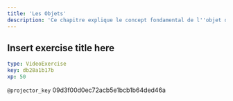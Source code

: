 ```yaml
---
title: 'Les Objets'
description: 'Ce chapitre explique le concept fondamental de l''objet dans R'
---
```


## Insert exercise title here

```yaml
type: VideoExercise
key: db28a1b17b
xp: 50
```

`@projector_key`
09d3f00d0ec72acb5e1bcb1b64ded46a
